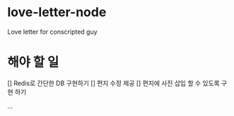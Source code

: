 # love-letter-node
Love letter for conscripted guy

# 해야 할 일

[] Redis로 간단한 DB 구현하기
[] 편지 수정 제공
[] 편지에 사진 삽입 할 수 있도록 구현 하기

...

